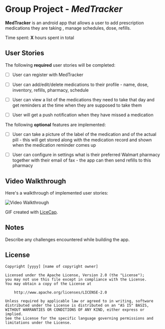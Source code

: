 # Group Project  - *MedTracker*

**MedTracker** is an android app that allows a user to add prescription medications they are taking , manage schedules, dose, refills.

Time spent: **X** hours spent in total

## User Stories

The following **required** user stories will be completed:

* [ ]	User can register with MedTracker
* [ ]	User can add/edit/delete medications to their profile - name, dose, inventory, refills, pharmacy, schedule
* [ ] User can view a list of the medications they need to take that day and get reminders at the time when they are supposed to take them
* [ ] User will get a push notification when they have missed a medication
 

The following **optional** features are implemented:

* [ ] User can take a picture of the label of the medication and of the actual pill - this will get stored along with the medication record and shown when the medication reminder comes up
* [ ] User can configure in settings what is their preferred Walmart pharmacy together with their email of fax - the app can then send refills to this pharmacy


## Video Walkthrough 

Here's a walkthrough of implemented user stories:

<img src='http://i.imgur.com/link/to/your/gif/file.gif' title='Video Walkthrough' width='' alt='Video Walkthrough' />

GIF created with [LiceCap](http://www.cockos.com/licecap/).

## Notes

Describe any challenges encountered while building the app.

## License

    Copyright [yyyy] [name of copyright owner]

    Licensed under the Apache License, Version 2.0 (the "License");
    you may not use this file except in compliance with the License.
    You may obtain a copy of the License at

        http://www.apache.org/licenses/LICENSE-2.0

    Unless required by applicable law or agreed to in writing, software
    distributed under the License is distributed on an "AS IS" BASIS,
    WITHOUT WARRANTIES OR CONDITIONS OF ANY KIND, either express or implied.
    See the License for the specific language governing permissions and
    limitations under the License.

